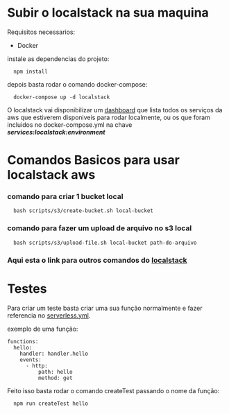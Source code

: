 
# Subir o localstack na sua maquina
Requisitos necessarios:
  * Docker

instale as dependencias do projeto:

```
  npm install
```

depois basta rodar o comando docker-compose:

```
  docker-compose up -d localstack
```

O localstack vai disponibilizar um [dashboard](localhost:8080) que lista todos os serviços da aws que estiverem disponiveis para rodar localmente, ou os que foram incluidos no docker-compose.yml na chave ***services:localstack:environment***

# Comandos Basicos para usar localstack aws

### comando para criar 1 bucket local
```
  bash scripts/s3/create-bucket.sh local-bucket
```

### comando para fazer um upload de arquivo no s3 local

```
  bash scripts/s3/upload-file.sh local-bucket path-do-arquivo
```

### Aqui esta o link para outros comandos do [localstack](https://lobster1234.github.io/2017/04/05/working-with-localstack-command-line/)

# Testes

Para criar um teste basta criar uma sua função normalmente e fazer referencia no [serverless.yml](./serverless.yml).

exemplo de uma função:

```
functions:
  hello:
    handler: handler.hello
    events:
      - http:
          path: hello
          method: get
```

Feito isso basta rodar o comando createTest passando o nome da função:

```
  npm run createTest hello
```